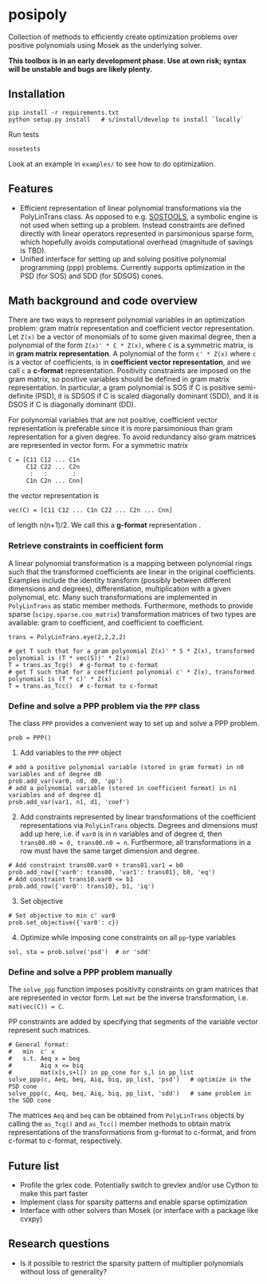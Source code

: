 # posipoly

Collection of methods to efficiently create optimization problems over positive polynomials using Mosek as the underlying solver.

**This toolbox is in an early development phase. Use at own risk; syntax will be unstable and bugs are likely plenty.**

## Installation

```
pip install -r requirements.txt
python setup.py install   # s/install/develop to install `locally`
```

Run tests

```
nosetests
```

Look at an example in `examples/` to see how to do optimization.

## Features

 - Efficient representation of linear polynomial transformations via the PolyLinTrans class. As opposed to e.g. [SOSTOOLS](http://www.cds.caltech.edu/sostools/), a symbolic engine is not used when setting up a problem. Instead constraints are defined directly with linear operators represented in parsimonious sparse form, which hopefully avoids computational overhead (magnitude of savings is TBD).
 - Unified interface for setting up and solving positive polynomial programming (ppp) problems. Currently supports optimization in the PSD (for SOS) and SDD (for SDSOS) cones.

## Math background and code overview

There are two ways to represent polynomial variables in an optimization problem: gram matrix representation and coefficient vector representation. Let `Z(x)` be a vector of monomials of to some given maximal degree, then a polynomial of the form `Z(x)' * C * Z(x)`, where `C` is a symmetric matrix, is in **gram matrix representation**. A polynomial of the form `c' * Z(x)` where `c` is a vector of coefficients, is in **coefficient vector representation**, and we call `c` a **c-format** representation. Positivity constraints are imposed on the gram matrix, so positive variables should be defined in gram matrix representation. In particular, a gram polynomial is SOS if C is positive semi-definite (PSD), it is SDSOS if C is scaled diagonally dominant (SDD), and it is DSOS if C is diagonally dominant (DD).

For polynomial variables that are not positive, coefficient vector representation is preferable since it is more parsimonious than gram representation for a given degree. To avoid redundancy also gram matrices are represented in vector form. For a symmetric matrix
```
C = [C11 C12 ... C1n
     C12 C22 ... C2n
      :   :       :
     C1n C2n ... Cnn]
```
the vector representation is
```
vec(C) = [C11 C12 ... C1n C22 ... C2n ... Cnn] 
```
of length n(n+1)/2. We call this a **g-format** representation
.

### Retrieve constraints in coefficient form

A linear polynomial transformation is a mapping between polynomial rings such that the transformed coefficients are linear in the original coefficients. Examples include the identity transform (possibly between different dimensions and degrees), differentiation, multiplication with a given polynomial, etc. Many such transformations are implemented in `PolyLinTrans` as static member methods. Furthermore, methods to provide sparse (`scipy.sparse.coo_matrix`) transformation matrices of two types are available: gram to coefficient, and coefficient to coefficient.
```
trans = PolyLinTrans.eye(2,2,2,2)

# get T such that for a gram polynomial Z(x)' * S * Z(x), transformed polynomial is (T * vec(S))' * Z(x)
T = trans.as_Tcg()  # g-format to c-format
# get T such that for a coefficient polynomial c' * Z(x), transformed polynomial is (T * c)' * Z(x)
T = trans.as_Tcc()  # c-format to c-format
```

### Define and solve a PPP problem via the `PPP` class

The class `PPP` provides a convenient way to set up and solve a PPP problem.

```
prob = PPP()
```

 1. Add variables to the `PPP` object
```
# add a positive polynomial variable (stored in gram format) in n0 variables and of degree d0
prob.add_var(var0, n0, d0, 'pp')   
# add a polynomial variable (stored in coefficient format) in n1 variables and of degree d1  
prob.add_var(var1, n1, d1, 'coef')   

```
 2. Add constraints represented by linear transformations of the coefficient representations via `PolyLinTrans` objects. Degrees and dimensions must add up here, i.e. if `var0` is in n variables and of degree d, then `trans00.d0 = d, trans00.n0 = n`. Furthermore, all transformations in a row must have the same target dimension and degree.
```
# Add constraint trans00.var0 + trans01.var1 = b0
prob.add_row({'var0': trans00, 'var1': trans01}, b0, 'eq')
# Add constraint trans10.var0 <= b1
prob.add_row({'var0': trans10}, b1, 'iq')
```
 3. Set objective
```
# Set objective to min c' var0
prob.set_objective({'var0': c})
```
 4. Optimize while imposing cone constraints on all `pp`-type variables 
```
sol, sta = prob.solve('psd')  # or 'sdd'
```

### Define and solve a PPP problem manually

The `solve_ppp` function imposes positivity constraints on gram matrices that are represented in vector form. Let `mat` be the inverse transformation, i.e. `mat(vec(C)) = C`. 

PP constraints are added by specifying that segments of the variable vector represent such matrices. 

```
# General format:
#   min  c' x   
#   s.t. Aeq x = beq
#        Aiq x <= biq
#        mat(x[s,s+l]) in pp_cone for s,l in pp_list
solve_ppp(c, Aeq, beq, Aiq, biq, pp_list, 'psd')   # optimize in the PSD cone
solve_ppp(c, Aeq, beq, Aiq, biq, pp_list, 'sdd')   # same problem in the SDD cone
```
The matrices `Aeq` and `beq` can be obtained from `PolyLinTrans` objects by calling the `as_Tcg()` and `as_Tcc()` member methods to obtain matrix representations of the transformations from g-format to c-format, and from c-format to c-format, respectively.

## Future list

 - Profile the grlex code. Potentially switch to grevlex and/or use Cython to make this part faster
 - Implement class for sparsity patterns and enable sparse optimization
 - Interface with other solvers than Mosek (or interface with a package like cvxpy)

## Research questions

 - Is it possible to restrict the sparsity pattern of multiplier polynomials without loss of generality?
